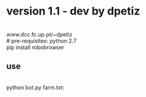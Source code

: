 # version 1.1 - dev by dpetiz
<br>
www.dcc.fc.up.pt/~dpetiz
<br>
# pre-requisites:
python 2.7
<br>
pip install robobrowser

## use
<br/>
python  bot.py farm.txt:<br/>
